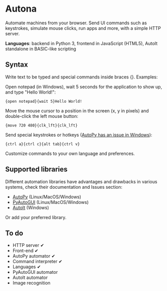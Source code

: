 # Autona
Automate machines from your browser. Send UI commands such as keystrokes, simulate mouse clicks, run apps and more, with a simple HTTP server.

**Languages**: backend in Python 3, frontend in JavaScript (HTML5), AutoIt standalone in BASIC-like scripting

## Syntax
Write text to be typed and special commands inside braces {}. Examples:

Open notepad (in Windows), wait 5 seconds for the application to show up, and type "Hello World!":
```
{open notepad}{wait 5}Hello World!
```

Move the mouse cursor to a position in the screen (x, y in pixels) and double-click the left mouse button:
```
{move 720 480}{clk_lft}{clk_lft}
```

Send special keystrokes or hotkeys ([AutoPy has an issue in Windows](https://github.com/autopilot-rs/autopy/issues/54)):
```
{ctrl a}{ctrl c}{alt tab}{ctrl v}
```

Customize commands to your own language and preferences.

## Supported libraries
Different automation libraries have advantages and drawbacks in various systems, check their documentation and Issues section:

* [AutoPy](https://github.com/autopilot-rs/autopy#installation) (Linux/MacOS/Windows)
* [PyAutoGUI](https://github.com/asweigart/pyautogui) (Linux/MacOS/Windows)
* [AutoIt](https://www.autoitscript.com/site/autoit/downloads/) (Windows)

Or add your preferred library.

## To do

* HTTP server ✔
* Front-end ✔
* AutoPy automator ✔
* Command interpreter ✔
* Languages ✔
* PyAutoGUI automator
* AutoIt automator
* Image recognition